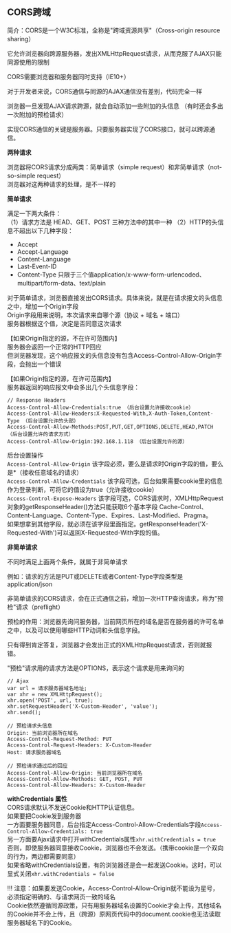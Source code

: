 ## CORS跨域

简介：CORS是一个W3C标准，全称是"跨域资源共享"（Cross-origin resource sharing）

它允许浏览器向跨源服务器，发出XMLHttpRequest请求，从而克服了AJAX只能同源使用的限制

CORS需要浏览器和服务器同时支持（IE10+）

对于开发者来说，CORS通信与同源的AJAX通信没有差别，代码完全一样

浏览器一旦发现AJAX请求跨源，就会自动添加一些附加的头信息 （有时还会多出一次附加的预检请求）

实现CORS通信的关键是服务器。只要服务器实现了CORS接口，就可以跨源通信。


**两种请求**

浏览器将CORS请求分成两类：简单请求（simple request）和非简单请求（not-so-simple request）  
浏览器对这两种请求的处理，是不一样的

**简单请求**

满足一下两大条件：  
（1）请求方法是 HEAD、GET、POST 三种方法中的其中一种
（2）HTTP的头信息不超出以下几种字段：  
  * Accept
  * Accept-Language
  * Content-Language
  * Last-Event-ID
  * Content-Type 只限于三个值application/x-www-form-urlencoded、multipart/form-data、text/plain

对于简单请求，浏览器直接发出CORS请求。具体来说，就是在请求报文的头信息之中，增加一个Origin字段  
Origin字段用来说明，本次请求来自哪个源（协议 + 域名 + 端口）  
服务器根据这个值，决定是否同意这次请求  

【如果Origin指定的源，不在许可范围内】  
服务器会返回一个正常的HTTP回应  
但浏览器发现，这个响应报文的头信息没有包含Access-Control-Allow-Origin字段，会抛出一个错误  

【如果Origin指定的源，在许可范围内】  
服务器返回的响应报文中会多出几个头信息字段：  
```
// Response Headers
Access-Control-Allow-Credentials:true （后台设置允许接收cookie）
Access-Control-Allow-Headers:X-Requested-With,X-Auth-Token,Content-Type （后台设置允许的头部）
Access-Control-Allow-Methods:POST,PUT,GET,OPTIONS,DELETE,HEAD,PATCH （后台设置允许的请求方式）
Access-Control-Allow-Origin:192.168.1.118 （后台设置允许的源）
```
后台设置操作  
`Access-Control-Allow-Origin` 该字段必须，要么是请求时Origin字段的值，要么是*（接收任意域名的请求）  
`Access-Control-Allow-Credentials` 该字段可选，后台如果需要cookie里的信息作为登录判断，可将它的值设为true（允许接收cookie）  
`Access-Control-Expose-Headers` 该字段可选，CORS请求时，XMLHttpRequest对象的getResponseHeader()方法只能获取6个基本字段
    Cache-Control、Content-Language、Content-Type、Expires、Last-Modified、Pragma。  
    如果想拿到其他字段，就必须在该字段里面指定。getResponseHeader('X-Requested-With')可以返回X-Requested-With字段的值。

**非简单请求**

不同时满足上面两个条件，就属于非简单请求

例如：请求的方法是PUT或DELETE或者Content-Type字段类型是application/json  

非简单请求的CORS请求，会在正式通信之前，增加一次HTTP查询请求，称为"预检"请求（preflight）

预检的作用：浏览器先询问服务器，当前网页所在的域名是否在服务器的许可名单之中，以及可以使用哪些HTTP动词和头信息字段。

只有得到肯定答复，浏览器才会发出正式的XMLHttpRequest请求，否则就报错。

"预检"请求用的请求方法是OPTIONS，表示这个请求是用来询问的  

```
// Ajax
var url = 请求服务器域名地址;
var xhr = new XMLHttpRequest();
xhr.open('POST', url, true);
xhr.setRequestHeader('X-Custom-Header', 'value');
xhr.send();

// 预检请求头信息
Origin: 当前浏览器所在域名
Access-Control-Request-Method: PUT
Access-Control-Request-Headers: X-Custom-Header
Host: 请求服务器域名

// 预检请求通过后的回应
Access-Control-Allow-Origin: 当前浏览器所在域名
Access-Control-Allow-Methods: GET, POST, PUT
Access-Control-Allow-Headers: X-Custom-Header
```

**withCredentials 属性**  
CORS请求默认不发送Cookie和HTTP认证信息。  
如果要把Cookie发到服务器  
一方面要服务器同意，后台指定Access-Control-Allow-Credentials字段`Access-Control-Allow-Credentials: true`  
另一方面要Ajax请求中打开withCredentials属性`xhr.withCredentials = true`  
否则，即使服务器同意接收Cookie，浏览器也不会发送。（携带cookie是一个双向的行为，两边都需要同意）  
如果省略withCredentials设置，有的浏览器还是会一起发送Cookie。这时，可以显式关闭`xhr.withCredentials = false`

!!! 注意：如果要发送Cookie，Access-Control-Allow-Origin就不能设为星号，必须指定明确的、与请求网页一致的域名  
Cookie依然遵循同源政策，只有用服务器域名设置的Cookie才会上传，其他域名的Cookie并不会上传，且（跨源）原网页代码中的document.cookie也无法读取服务器域名下的Cookie。